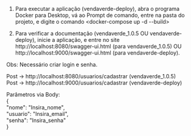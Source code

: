 1. Para executar a aplicação (vendaverde-deploy), abra o programa Docker para Desktop,  vá ao Prompt de comando, entre na pasta do projeto, e digite o comando <docker-compose up -d --build>  
  
2. Para verificar a documentação (vendaverde_1.0.5 OU vendaverde-deploy), inicie a aplicação, e entre no site http://localhost:8080/swagger-ui.html (para vendaverde_1.0.5) OU http://localhost:9000/swagger-ui.html (para vendaverde-deploy).  


Obs: Necessário criar login e senha.  

Post -> http://localhost:8080/usuarios/cadastrar  (vendaverde_1.0.5)  
Post -> http://localhost:9000/usuarios/cadastrar  (vendaverde-deploy)  

Parâmetros via Body:  
{  
"nome": "Insira_nome",  
"usuario": "Insira_email",  
"senha": "Insira_senha"  
}
  
 
